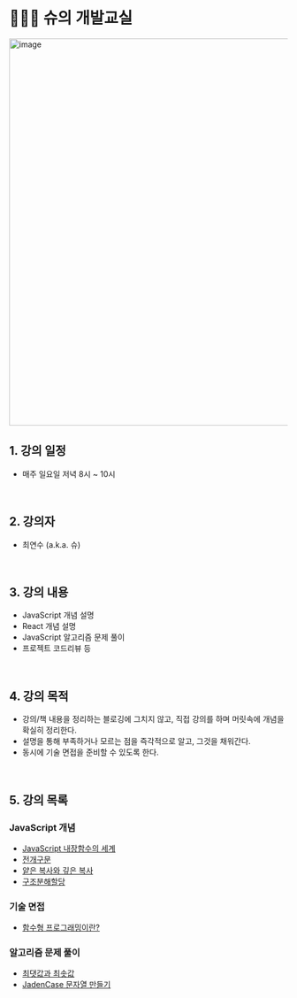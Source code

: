 # 👩🏻‍🏫 슈의 개발교실

<p align="left" width="100%"><img width="700" alt="image" src="https://github.com/ella-yschoi/TIL/assets/123397411/32d2cb31-8231-45cb-9df4-37dca40b3284">

<br/>

## 1. 강의 일정

- 매주 일요일 저녁 8시 ~ 10시

<br/>

## 2. 강의자

- 최연수 (a.k.a. 슈)

<br/>

## 3. 강의 내용

- JavaScript 개념 설명
- React 개념 설명
- JavaScript 알고리즘 문제 풀이
- 프로젝트 코드리뷰 등

<br/>

## 4. 강의 목적

- 강의/책 내용을 정리하는 블로깅에 그치지 않고, 직접 강의를 하며 머릿속에 개념을 확실히 정리한다.
- 설명을 통해 부족하거나 모르는 점을 즉각적으로 알고, 그것을 채워간다.
- 동시에 기술 면접을 준비할 수 있도록 한다.

<br/>

## 5. 강의 목록

### JavaScript 개념

- [JavaScript 내장함수의 세계](/JavaScript/01_내장함수.md)
- [전개구문](/JavaScript/02_전개구문.md)
- [얕은 복사와 깊은 복사](/JavaScript/03_얕은복사_깊은복사.md)
- [구조분해할당](/JavaScript/04_구조분해할당.md)

### 기술 면접

- [함수형 프로그래밍이란?](/Interview/01_함수형_프로그래밍.md)

### 알고리즘 문제 풀이

- [최댓값과 최솟값](/Algorithm/01_최댓값과_최솟값.js)
- [JadenCase 문자열 만들기](/Algorithm/02_JadenCase_문자열_만들기.js)
